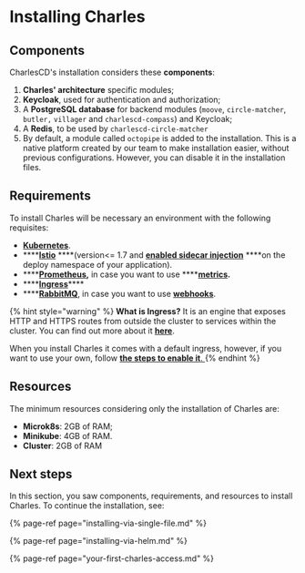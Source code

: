# Installing Charles

## Components

CharlesCD's installation considers these **components**:

1. **Charles' architecture** specific modules; 
2. **Keycloak**, used for authentication and authorization;
3. A **PostgreSQL database** for backend modules \(`moove`, `circle-matcher`, `butler,` `villager` and `charlescd-compass`\) and Keycloak;
4. A **Redis**, to be used by `charlescd-circle-matcher`
5. By default, a module called `octopipe` is added to the installation. This is a native platform created by our team to make installation easier, without previous configurations. However, you can disable it in the installation files.

## Requirements

To install Charles will be necessary an environment with the following requisites: 

* [**Kubernetes**](https://kubernetes.io/docs/setup/).
* \*\*\*\*[**Istio**](https://istio.io/archive/) ****\(version&lt;= 1.7  and [**enabled sidecar injection**](https://istio.io/latest/docs/setup/additional-setup/sidecar-injection/#automatic-sidecar-injection) ****on the deploy namespace of your application\).
* \*\*\*\*[**Prometheus**](https://prometheus.io/docs/prometheus/latest/getting_started/)**,** in case you want to use ****[**metrics**](../../reference/metrics/)**.** 
* \*\*\*\*[**Ingress**](https://github.com/kubernetes/ingress-nginx)\*\*\*\*
* \*\*\*\*[**RabbitMQ**](https://www.rabbitmq.com/#getstarted), in case you want to use [**webhooks**](../optional-configuration/webhooks.md). 

{% hint style="warning" %}
**What is Ingress?** It is an engine that exposes HTTP and HTTPS routes from outside the cluster to services within the cluster. You can find out more about it [**here**](https://kubernetes.io/docs/concepts/services-networking/ingress/#what-is-ingress). 

When you install Charles it comes with a default ingress, however, if you want to use your own, follow [**the steps to enable it**. ](./#ingress)
{% endhint %}

## Resources 

The minimum resources considering only the installation of Charles are: 

* **Microk8s**: 2GB of RAM; 
* **Minikube**: 4GB of RAM. 
* **Cluster**: 2GB of RAM

## Next steps

In this section, you saw components, requirements, and resources to install Charles. To continue the installation, see: 

{% page-ref page="installing-via-single-file.md" %}

{% page-ref page="installing-via-helm.md" %}

{% page-ref page="your-first-charles-access.md" %}

